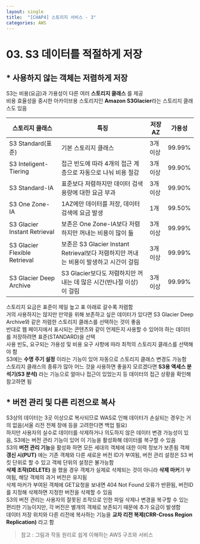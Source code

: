 ```yaml
---
layout: single
title:  "[CHAP4] 스토리지 서비스 - 3"
categories: AWS
---
```


# 03. S3 데이터를 적절하게 저장

## * 사용하지 않는 객체는 저렴하게 저장

S3는 비용(요금)과 가용성이 다른 여러 **스토리지 클래스** 를 제공  
비용 효율성을 중시한 아카이브용 스토리지인 **Amazon S3Glacier**라는 스토리지 클래스도 있음  

|스토리지 클래스|특징|저장 AZ|가용성|
|---|---|---|---|
|S3 Standard(표준)|기본 스토리지 클래스|3개 이상|99.99%|
|S3 Inteligent-Tiering|접근 빈도에 따라 4개의 접근 계층으로 자동으로 나눠 비용 절감|3개 이상|99.90%|
|S3 Standard-IA|표준보다 저렴하지만 데이터 검색 용량에 대한 요금 부과|3개 이상|99.90%|
|S3 One Zone-IA|1AZ에만 데이터를 저장, 데이터 검색에 요금 발생|1개|99.50%|
|S3 Glacier Instant Retrieval|보존은 One Zone-IA보다 저렴하지만 꺼내는 비용이 많이 듦|3개 이상|99.99%|
|S3 Glacier Flexible Retrieval|보존은 S3 Glacier Instant Retrieval보다 저렴하지만 꺼내는 비용이 발생하고 시간이 걸림|3개 이상|99.99%|
|S3 Glacier Deep Archive|S3 Glacier보다도 저렴하지만 꺼내는 데 많은 시간(반나절 이상)이 걸림|3개 이상|99.99%|

스토리지 요금은 표준이 제일 높고 표 아래로 갈수록 저렴함  
거의 사용하지는 않지만 만약을 위해 보존하고 싶은 데이터가 있다면 S3 Glacier Deep Archive와 같은 저렴한 스토리지 클래스를 선택하는 것이 좋음  
반대로 웹 페이지에서 표시되는 콘텐츠와 같이 언제든지 사용할 수 있어야 하는 데이터를 저장하려면 표준(STANDARD)을 선택  
사용 빈도, 요구되는 가용성 및 비용 요구 사항에 따라 최적의 스토리지 클래스를 선택해야 함  
S3에는 **수명 주기 설정** 이라는 기능이 있어 자동으로 스토리지 클래스 변경도 가능함  
스토리지 클래스의 종류가 많아 어느 것을 사용하면 좋을지 모르겠다면 **S3용 액세스 분석기(S3 분석)** 라는 기능으로 얼마나 접근이 있었는지 등 데이터의 접근 상황을 확인해 참고하면 됨  


## * 버전 관리 및 다른 리전으로 복사

S3상의 데이터는 3곳 이상으로 복사되므로 WAS로 인해 데이터가 손실되는 경우는 거의 없음(서울 리전 전체 장애 등을 고려한다면 백업 필요)  
하지만 사용자의 실수로 데이터를 삭제하거나 의도하지 않은 데이터 변경 가능성이 있음, S3에는 버전 관리 기능이 있어 이 기능을 활성화해 데이터를 복구할 수 있음  
S3의 **버전 관리 기능**을 활성화 하면 모든 세대의 객체에 대한 이력 정보가 보존됨
객체 **갱신 시(PUT)** 에는 기존 객체와 다른 새로운 버전 ID가 부여됨, 버전 관리 설정은 S3 버킷 단위로 할 수 있고 객체 단위의 설정은 불가능함  
**삭제 조작(DELETE)** 을 했을 경우 객체가 실제로 삭제되는 것이 아니라 **삭제 마커**가 부여됨, 해당 객체의 과거 버전은 유지됨  
삭제 마커가 부여된 객체에 GET요청을 보내면 404 Not Found 오류가 반환됨, 버전ID를 지정해 삭제하면 지정한 버전을 삭제할 수 있음  
S3의 버전 관리는 사용자의 잘못된 조작으로 인한 파일 삭제나 변경을 복구할 수 있는 편리한 기능이지만, 각 버전은 별개의 객체로 보존되기 때문에 추가 요금이 발생함  
데이터 저장 위치와 다른 리전에 복사하는 기능을 **교차 리전 복제(CRR-Cross Region Replication)** 라고 함  


> 참고 : 그림과 작동 원리로 쉽게 이해하는 AWS 구조와 서비스